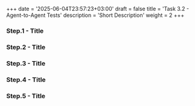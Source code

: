+++
date = '2025-06-04T23:57:23+03:00'
draft = false
title = 'Task 3.2 - Agent-to-Agent Tests'
description = 'Short Description'
weight = 2
+++


### Step.1 - Title

### Step.2 - Title

### Step.3 - Title

### Step.4 - Title

### Step.5 - Title
